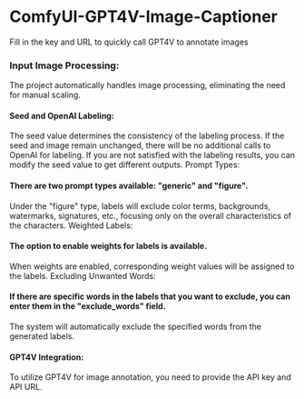 # ComfyUI-GPT4V-Image-Captioner
Fill in the key and URL to quickly call GPT4V to annotate images

### Input Image Processing:

The project automatically handles image processing, eliminating the need for manual scaling.
#### Seed and OpenAI Labeling:

The seed value determines the consistency of the labeling process. If the seed and image remain unchanged, there will be no additional calls to OpenAI for labeling.
If you are not satisfied with the labeling results, you can modify the seed value to get different outputs.
Prompt Types:

#### There are two prompt types available: "generic" and "figure".
Under the "figure" type, labels will exclude color terms, backgrounds, watermarks, signatures, etc., focusing only on the overall characteristics of the characters.
Weighted Labels:

#### The option to enable weights for labels is available.
When weights are enabled, corresponding weight values will be assigned to the labels.
Excluding Unwanted Words:

#### If there are specific words in the labels that you want to exclude, you can enter them in the "exclude_words" field.
The system will automatically exclude the specified words from the generated labels.

#### GPT4V Integration:

To utilize GPT4V for image annotation, you need to provide the API key and API URL.
